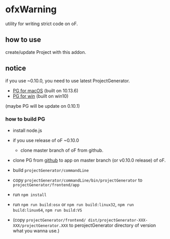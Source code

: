 # ofxWarning

utility for writing strict code on oF.

## how to use

create/update Project with this addon.

## notice

if you use ~0.10.0, you need to use latest ProjectGenerator.

* [PG for macOS](https://drive.google.com/open?id=1qal2sZ81Up1g-GyfgCYzgDgHerBUyPsD) (built on 10.13.6)
* [PG for win](https://drive.google.com/open?id=1kYOG9rTXhpGq26wKjK7xlOS2TyDXjGT3) (built on win10)

(maybe PG will be update on 0.10.1)

### how to build PG

* install node.js

* if you use release of oF ~0.10.0
  * clone master branch of oF from github.

* clone PG from [github](https://github.com/openframeworks/projectGenerator) to app on master branch (or v0.10.0 release) of oF.

* build `projectGenerator/commandLine`
* copy `projectGenerator/commandLine/bin/projectGenerator` to `projectGenerator/frontend/app`
* run `npm install`
* run `npm run build:osx` or `npm run build:linux32`,  `npm run build:linux64`,  `npm run build:VS`
* (copy `projectGenerator/frontend/ dist/projectGenerator-XXX-XXX/projectGenerator.XXX` to perojectGenerator directory of version what you wanna use.)

